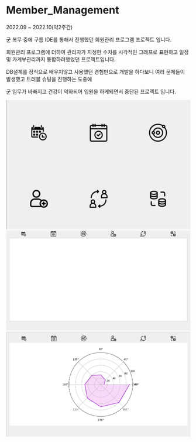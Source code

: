 # Member_Management
2022.09 ~ 2022.10(약2주간) 

군 복무 중에 구름 IDE를 통해서 진행했던 회원관리 프로그램 프로젝트 입니다.

회원관리 프로그램에 더하여 관리자가 지정한 수치를 시각적인 그래프로 표현하고 일정 및 가계부관리까지 통합하려했었던 프로젝트입니다.

DB설계를 정식으로 배우지않고 사용했던 경험만으로 개발을 하다보니 여러 문제들이 발생했고 트러블 슈팅을 진행하는 도중에

군 임무가 바빠지고 건강이 악화되어 입원을 하게되면서 중단된 프로젝트 입니다.

<img src= img/member.png>
<img src= img/member1.PNG>
<img src= img/member2.PNG>
